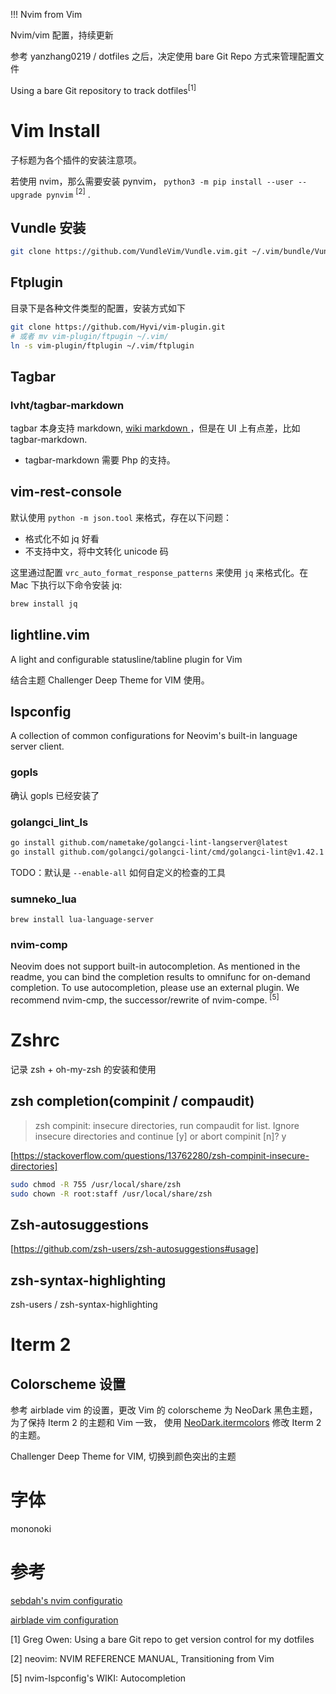 !!! Nvim from Vim

Nvim/vim 配置，持续更新

参考 yanzhang0219 / dotfiles 之后，决定使用 bare Git Repo 方式来管理配置文件

Using a bare Git repository to track dotfiles<sup>[1]</sup>

# Vim Install
子标题为各个插件的安装注意项。

若使用 nvim，那么需要安装 pynvim， ` python3 -m pip install --user --upgrade pynvim ` <sup>[2]</sup> .

## Vundle 安装
```bash
git clone https://github.com/VundleVim/Vundle.vim.git ~/.vim/bundle/Vundle.vim
```

##  Ftplugin
目录下是各种文件类型的配置，安装方式如下
```bash
git clone https://github.com/Hyvi/vim-plugin.git
# 或者 mv vim-plugin/ftpugin ~/.vim/
ln -s vim-plugin/ftplugin ~/.vim/ftplugin
````

## Tagbar

### lvht/tagbar-markdown
tagbar 本身支持 markdown, [ wiki markdown ](https://github.com/majutsushi/tagbar/wiki#markdown)，但是在 UI 上有点差，比如 tagbar-markdown.

- tagbar-markdown 需要 Php 的支持。

## vim-rest-console
默认使用 `python -m json.tool` 来格式，存在以下问题：

- 格式化不如 jq 好看
- 不支持中文，将中文转化 unicode 码

这里通过配置 `vrc_auto_format_response_patterns` 来使用 `jq` 来格式化。在 Mac 下执行以下命令安装 jq: 

```bash
brew install jq
```

## lightline.vim
A light and configurable statusline/tabline plugin for Vim

结合主题 Challenger Deep Theme for VIM 使用。


## lspconfig 
A collection of common configurations for Neovim's built-in language server client.

### gopls 
确认 gopls 已经安装了

### golangci_lint_ls
```bash 
go install github.com/nametake/golangci-lint-langserver@latest
go install github.com/golangci/golangci-lint/cmd/golangci-lint@v1.42.1
```

TODO：默认是 `--enable-all` 如何自定义的检查的工具

### sumneko_lua
```
brew install lua-language-server
```

### nvim-comp
Neovim does not support built-in autocompletion. As mentioned in the readme, you can bind the completion results to omnifunc for on-demand completion. To use autocompletion, please use an external plugin. We recommend nvim-cmp, the successor/rewrite of nvim-compe. <sup>[5]</sup>

# Zshrc
记录 zsh + oh-my-zsh 的安装和使用

## zsh completion(compinit / compaudit)

> zsh compinit: insecure directories, run compaudit for list.  Ignore insecure directories and continue [y] or abort compinit [n]? y

[https://stackoverflow.com/questions/13762280/zsh-compinit-insecure-directories]

```bash
sudo chmod -R 755 /usr/local/share/zsh
sudo chown -R root:staff /usr/local/share/zsh
```

## Zsh-autosuggestions
[https://github.com/zsh-users/zsh-autosuggestions#usage]


## zsh-syntax-highlighting
zsh-users / zsh-syntax-highlighting


# Iterm 2

## Colorscheme 设置
参考 airblade vim 的设置，更改 Vim 的 colorscheme 为 NeoDark 黑色主题，为了保持 Iterm 2 的主题和 Vim 一致， 使用 [NeoDark.itermcolors](https://github.com/KeitaNakamura/neodark.vim/blob/master/terms/NeoDark.itermcolors) 修改 Iterm 2 的主题。

Challenger Deep Theme for VIM, 切换到颜色突出的主题

# 字体
mononoki 

# 参考

[ sebdah's nvim configuratio ](https://github.com/sebdah/dotfiles/blob/ab2c2357a6853a29010762a45610b2ab31c71eb5/config/nvim/init.vim)

[ airblade vim configuration ](https://github.com/airblade/dotvim/blob/master/vimrc)

[1] Greg Owen: Using a bare Git repo to get version control for my dotfiles

[2] neovim: NVIM REFERENCE MANUAL, Transitioning from Vim 

[5] nvim-lspconfig's WIKI: Autocompletion


